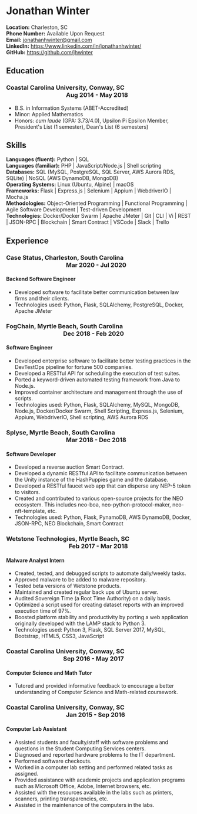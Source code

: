 # Jonathan Winter

**Location:** Charleston, SC  
**Phone Number:** Available Upon Request  
**Email:** jonathanhwinter@gmail.com    
**LinkedIn:** <https://www.linkedin.com/in/jonathanhwinter/>    
**GitHub:** <https://github.com/jhwinter>    

## Education
### Coastal Carolina University, Conway, SC&nbsp; &nbsp; &nbsp; &nbsp; &nbsp; &nbsp; &nbsp; &nbsp;&nbsp; &nbsp; &nbsp; &nbsp; &nbsp; &nbsp; &nbsp; &nbsp; &nbsp; &nbsp; &nbsp; &nbsp; &nbsp; &nbsp; &nbsp; &nbsp; &nbsp; &nbsp; &nbsp; &nbsp; &nbsp; &nbsp; &nbsp; &nbsp; &nbsp; &nbsp; &nbsp; &nbsp; &nbsp; &nbsp; &nbsp; &nbsp; &nbsp; &nbsp; &nbsp; &nbsp; &nbsp; Aug 2014 - May 2018
* B.S. in Information Systems (ABET-Accredited) 
* Minor: Applied Mathematics
* Honors: *cum laude* (GPA: 3.73/4.0), Upsilon Pi Epsilon Member, President's List (1 semester), Dean's List (6 semesters)

## Skills
**Languages (fluent):** Python | SQL <br />
**Languages (familiar):** PHP | JavaScript/Node.js | Shell scripting <br />
**Databases:** SQL (MySQL, PostgreSQL, SQL Server, AWS Aurora RDS, SQLite) | NoSQL (AWS DynamoDB, MongoDB) <br />
**Operating Systems:** Linux (Ubuntu, Alpine) | macOS <br />
**Frameworks:** Flask | Express.js | Selenium | Appium | WebdriverIO | Mocha.js <br />
**Methodologies:** Object-Oriented Programming | Functional Programming | Agile Software Development | Test-driven Development <br />
**Technologies:** Docker/Docker Swarm | Apache JMeter | Git | CLI | Vi | REST | JSON-RPC | Blockchain | Smart Contract | VSCode | Slack | Trello <br />

## Experience

### Case Status, Charleston, South Carolina &nbsp; &nbsp; &nbsp; &nbsp; &nbsp; &nbsp; &nbsp; &nbsp; &nbsp; &nbsp; &nbsp; &nbsp; &nbsp; &nbsp; &nbsp; &nbsp; &nbsp; &nbsp; &nbsp; &nbsp; &nbsp; &nbsp; &nbsp; &nbsp; &nbsp; &nbsp; &nbsp; &nbsp; &nbsp; &nbsp; &nbsp; &nbsp; &nbsp; &nbsp; &nbsp; &nbsp; &nbsp; &nbsp; &nbsp; &nbsp; &nbsp; &nbsp; &nbsp; &nbsp; Mar 2020 - Jul 2020
#### Backend Software Engineer
* Developed software to facilitate better communication between law firms and their clients.
* Technologies used: Python, Flask, SQLAlchemy, PostgreSQL, Docker, Apache JMeter

### FogChain, Myrtle Beach, South Carolina &nbsp; &nbsp; &nbsp; &nbsp; &nbsp; &nbsp; &nbsp; &nbsp; &nbsp; &nbsp; &nbsp; &nbsp; &nbsp; &nbsp; &nbsp; &nbsp; &nbsp; &nbsp; &nbsp; &nbsp; &nbsp; &nbsp; &nbsp; &nbsp; &nbsp; &nbsp; &nbsp; &nbsp; &nbsp; &nbsp; &nbsp; &nbsp; &nbsp; &nbsp; &nbsp; &nbsp; &nbsp; &nbsp; &nbsp; &nbsp; &nbsp; &nbsp; &nbsp; &nbsp; Dec 2018 - Feb 2020
#### Software Engineer
* Developed enterprise software to facilitate better testing practices in the DevTestOps pipeline for fortune 500 companies.
* Developed a RESTful API for scheduling the execution of test suites.
* Ported a keyword-driven automated testing framework from Java to Node.js.
* Improved container architecture and management through the use of scripts.
* Technologies used: Python, Flask, SQLAlchemy, MySQL, MongoDB, Node.js, Docker/Docker Swarm, Shell Scripting, Express.js, Selenium, Appium, WebdriverIO, Shell scripting, AWS Aurora RDS

### Splyse, Myrtle Beach, South Carolina &nbsp; &nbsp; &nbsp; &nbsp; &nbsp; &nbsp; &nbsp; &nbsp; &nbsp; &nbsp; &nbsp; &nbsp; &nbsp; &nbsp; &nbsp; &nbsp; &nbsp; &nbsp; &nbsp; &nbsp; &nbsp; &nbsp; &nbsp; &nbsp; &nbsp; &nbsp; &nbsp; &nbsp; &nbsp; &nbsp; &nbsp; &nbsp; &nbsp; &nbsp; &nbsp; &nbsp; &nbsp; &nbsp; &nbsp; &nbsp; &nbsp; &nbsp; &nbsp; &nbsp; &nbsp; &nbsp; &nbsp; Mar 2018 - Dec 2018
#### Software Developer
* Developed a reverse auction Smart Contract.
* Developed a dynamic RESTful API to facilitate communication between the Unity instance of the HashPuppies game and the database.
* Developed a RESTful faucet web app that can disperse any NEP-5 token to visitors.
* Created and contributed to various open-source projects for the NEO ecosystem. This includes neo-boa, neo-python-protocol-maker, neo-nft-template, etc.
* Technologies used: Python, Flask, PynamoDB, AWS DynamoDB, Docker, JSON-RPC, NEO Blockchain, Smart Contract

### Wetstone Technologies, Myrtle Beach, SC &nbsp; &nbsp; &nbsp; &nbsp; &nbsp; &nbsp; &nbsp; &nbsp; &nbsp; &nbsp; &nbsp; &nbsp; &nbsp; &nbsp; &nbsp; &nbsp; &nbsp; &nbsp; &nbsp; &nbsp; &nbsp; &nbsp; &nbsp; &nbsp; &nbsp; &nbsp; &nbsp; &nbsp; &nbsp; &nbsp; &nbsp; &nbsp; &nbsp; &nbsp; &nbsp; &nbsp; &nbsp; &nbsp; &nbsp; &nbsp; &nbsp; &nbsp; &nbsp; Feb 2017 - Mar 2018
#### Malware Analyst Intern
* Created, tested, and debugged scripts to automate daily/weekly tasks.
* Approved malware to be added to malware repository.
* Tested beta versions of Wetstone products.
* Maintained and created regular back ups of Ubuntu server.
* Audited Sovereign Time (a Root Time Authority) on a daily basis.
* Optimized a script used for creating dataset reports with an improved execution time of 97%.
* Boosted platform stability and productivity by porting a web application originally developed with the LAMP stack  to Python 3.
* Technologies used: Python 3, Flask, SQL Server 2017, MySQL, Bootstrap, HTML5, CSS3, JavaScript

### Coastal Carolina University, Conway, SC &nbsp; &nbsp; &nbsp; &nbsp; &nbsp; &nbsp; &nbsp; &nbsp; &nbsp; &nbsp; &nbsp; &nbsp; &nbsp; &nbsp; &nbsp; &nbsp; &nbsp; &nbsp; &nbsp; &nbsp; &nbsp; &nbsp; &nbsp; &nbsp; &nbsp; &nbsp; &nbsp; &nbsp; &nbsp; &nbsp; &nbsp; &nbsp; &nbsp; &nbsp; &nbsp; &nbsp; &nbsp; &nbsp; &nbsp; &nbsp; &nbsp; &nbsp; &nbsp; Sep 2016 - May 2017
#### Computer Science and Math Tutor
* Tutored and provided informative feedback to encourage a better understanding of Computer Science and Math-related coursework.

### Coastal Carolina University, Conway, SC &nbsp; &nbsp; &nbsp; &nbsp; &nbsp; &nbsp; &nbsp; &nbsp; &nbsp; &nbsp; &nbsp; &nbsp; &nbsp; &nbsp; &nbsp; &nbsp; &nbsp; &nbsp; &nbsp; &nbsp; &nbsp; &nbsp; &nbsp; &nbsp; &nbsp; &nbsp; &nbsp; &nbsp; &nbsp; &nbsp; &nbsp; &nbsp; &nbsp; &nbsp; &nbsp; &nbsp; &nbsp; &nbsp; &nbsp; &nbsp; &nbsp; &nbsp; &nbsp; &nbsp; Jan 2015 - Sep 2016
#### Computer Lab Assistant
* Assisted students and faculty/staff with software problems and questions in the Student Computing Services centers.
* Diagnosed and reported hardware problems to the IT department.
* Performed software checkouts.
* Worked in a computer lab setting and performed related tasks as assigned.
* Provided assistance with academic projects and application programs such as Microsoft Office,  Adobe,  Internet browsers, etc.
* Assisted with the resources available in the labs such as printers, scanners, printing transparencies, etc.
* Assisted in the maintenance of the computers in the labs.

